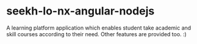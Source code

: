 # seekh-lo-nx-angular-nodejs
A learning platform application which enables student take academic and skill courses according to their need. Other features are provided too. :)
